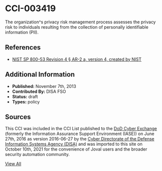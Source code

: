 # CCI-003419

The organization^s privacy risk management process assesses the privacy risk to individuals resulting from the collection of personally identifiable information (PII).

## References ##

* [NIST SP 800-53 Revision 4 § AR-2 a, version 4, created by NIST](http://csrc.nist.gov/publications/PubsSPs.html)


## Additional Information ##

* **Published:** November 7th, 2013
* **Contributed By:** DISA FSO
* **Status:** draft
* **Types:** policy

## Sources ##

This CCI was included in the CCI List published to the [DoD Cyber Exchange](https://public.cyber.mil/stigs/cci/)
(formerly the Information Assurance Support Environment (IASE)) on June 27th, 2016 as version
2016-06-27 by the [Cyber Directorate of the Defense Information Systems Agency (DISA)](https://public.cyber.mil/about-cyber/)
and was imported to this site on October 10th, 2021 for the convenience of Joval users and the broader
security automation community.

[View All](../README.md)
